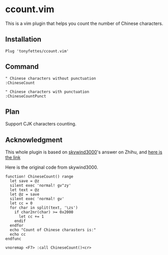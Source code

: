 # ccount.vim

This is a vim plugin that helps you count the number of Chinese characters.

## Installation

```vim
Plug 'tonyfettes/ccount.vim'
```

## Command

```vim
" Chinese characters without punctuation
:ChineseCount

" Chinese characters with punctuation
:ChineseCountPunct
```

## Plan

Support CJK characters counting.

## Acknowledgment

This whole plugin is based on [skywind3000](https://github.com/skywind3000)'s
answer on Zhihu, and [here is the link](https://www.zhihu.com/question/54118781/answer/137982087)

Here is the original code from skywind3000.

```vim
function! ChineseCount() range
  let save = @z
  silent exec 'normal! gv"zy'
  let text = @z
  let @z = save
  silent exec 'normal! gv'
  let cc = 0
  for char in split(text, '\zs')
    if char2nr(char) >= 0x2000
      let cc += 1
    endif
  endfor
  echo "Count of Chinese charasters is:"
  echo cc
endfunc

vnoremap <F7> :call ChineseCount()<cr>
```
